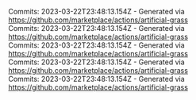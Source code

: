 Commits: 2023-03-22T23:48:13.154Z - Generated via https://github.com/marketplace/actions/artificial-grass
<br>
Commits: 2023-03-22T23:48:13.154Z - Generated via https://github.com/marketplace/actions/artificial-grass
<br>
Commits: 2023-03-22T23:48:13.154Z - Generated via https://github.com/marketplace/actions/artificial-grass
<br>
Commits: 2023-03-22T23:48:13.154Z - Generated via https://github.com/marketplace/actions/artificial-grass
<br>
Commits: 2023-03-22T23:48:13.154Z - Generated via https://github.com/marketplace/actions/artificial-grass
<br>
